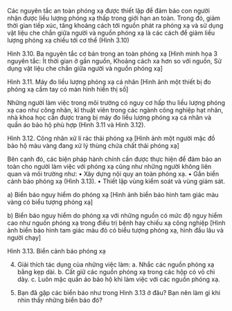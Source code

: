 Các nguyên tắc an toàn phóng xạ được thiết lập để đảm bảo con người nhận được liều lượng phóng xạ thấp trong giới hạn an toàn. Trong đó, giảm thời gian tiếp xúc, tăng khoảng cách tới nguồn phát ra phóng xạ và sử dụng vật liệu che chắn giữa người và nguồn phóng xạ là các cách để giảm liều lượng phóng xạ chiếu tới cơ thể (Hình 3.10)

Hình 3.10. Ba nguyên tắc cơ bản trong an toàn phóng xạ
[Hình minh họa 3 nguyên tắc: Ít thời gian ở gần nguồn, Khoảng cách xa hơn so với nguồn, Sử dụng vật liệu che chắn giữa người và nguồn phóng xạ]

Hình 3.11. Máy đo liều lượng phóng xạ cá nhân
[Hình ảnh một thiết bị đo phóng xạ cầm tay có màn hình hiển thị số]

Những người làm việc trong môi trường có nguy cơ hấp thu liều lượng phóng xạ cao như công nhân, kĩ thuật viên trong các ngành công nghiệp hạt nhân, nhà khoa học cần được trang bị máy đo liều lượng phóng xạ cá nhân và quần áo bảo hộ phù hợp (Hình 3.11 và Hình 3.12).

Hình 3.12. Công nhân xử lí rác thải phóng xạ
[Hình ảnh một người mặc đồ bảo hộ màu vàng đang xử lý thùng chứa chất thải phóng xạ]

Bên cạnh đó, các biện pháp hành chính cần được thực hiện để đảm bảo an toàn cho người làm việc với phóng xạ cũng như những người không liên quan và môi trường như:
• Xây dựng nội quy an toàn phóng xạ.
• Gắn biển cảnh báo phóng xạ (Hình 3.13).
• Thiết lập vùng kiểm soát và vùng giám sát.

a) Biển báo nguy hiểm do phóng xạ
[Hình ảnh biển báo hình tam giác màu vàng có biểu tượng phóng xạ]

b) Biển báo nguy hiểm do phóng xạ với những nguồn có mức độ nguy hiểm cao như nguồn phóng xạ trong điều trị bệnh hay chiếu xạ công nghiệp
[Hình ảnh biển báo hình tam giác màu đỏ có biểu tượng phóng xạ, hình đầu lâu và người chạy]

Hình 3.13. Biển cảnh báo phóng xạ

4. Giải thích tác dụng của những việc làm:
a. Nhắc các nguồn phóng xạ bằng kẹp dài.
b. Cất giữ các nguồn phóng xạ trong các hộp có vỏ chì dày.
c. Luôn mặc quần áo bảo hộ khi làm việc với các nguồn phóng xạ.

3. Bạn đã gặp các biển báo như trong Hình 3.13 ở đâu? Bạn nên làm gì khi nhìn thấy những biển báo đó?